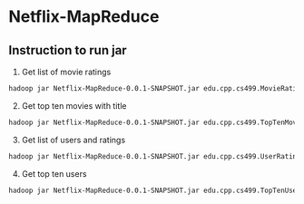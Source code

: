 # Netflix-MapReduce

## Instruction to run jar

1. Get list of movie ratings
```sh
hadoop jar Netflix-MapReduce-0.0.1-SNAPSHOT.jar edu.cpp.cs499.MovieRatings.MovieRatingsDriver TrainingRatings.txt movieOutput
```
2. Get top ten movies with title 
```sh
hadoop jar Netflix-MapReduce-0.0.1-SNAPSHOT.jar edu.cpp.cs499.TopTenMovies.TopTenMovies output/part-r-00000 movie_titles.txt movieOutput/toptenMovies.txt
```
3. Get list of users and ratings
```sh
hadoop jar Netflix-MapReduce-0.0.1-SNAPSHOT.jar edu.cpp.cs499.UserRatings.UserRatingsDriver TrainingRatings.txt userOutput
```
4. Get top ten users
```sh
hadoop jar Netflix-MapReduce-0.0.1-SNAPSHOT.jar edu.cpp.cs499.TopTenUsers.TopTenUsers userOutput/part-r-00000 userOutput/toptenUsers.txt
```
